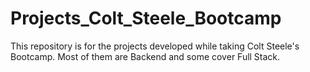 # Projects_Colt_Steele_Bootcamp
This repository is for the projects developed while taking Colt Steele's Bootcamp. Most of them are Backend and some cover Full Stack.
